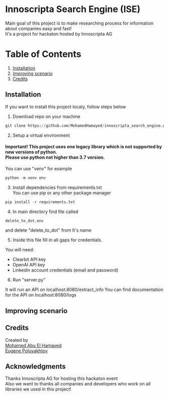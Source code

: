 
# Innoscripta Search Engine (ISE)
Main goal of this project is to make researching process for information about companies easy and fast!
<br>It's a project for hackaton hosted by Innoscripta AG

# Table of Contents

1. [Installation](#installation)
3. [Improving scenario](#improving-scenario)
4. [Credits](#credits)

## Installation
If you want to install this project localy, follow steps below
1. Download repo on your machine
```python
git clone https://github.com/MohamedHamayed/innoscripta_search_engine.git
```
2. Setup a virtual environment <br>
#### Important! This project uses one legacy library which is not supported by new versions of python. <br> Please use python not higher than 3.7 version.
You can use "venv" for example
```python
python -m venv env
```
3. Install dependencies from requirements.txt <br>
You can use pip or any other package manager
```python
pip install -r requirements.txt
```
 

4. In main directory find file called
```python
delete_to_dot.env
```
and delete "delete_to_dot" from It's name

5. Inside this file fill in all gaps for credentials. <br>

You will need:
- Clearbit API key
- OpenAI API key
- Linkedin account credentials (email and password)

6. Run "server.py" <br>

It will run an API on localhost:8080/extract_info
You can find documentation for the API on localhost:8080/logs

## Improving scenario

## Credits
Created by <br>
[Mohamed Abu El Hamayed](https://github.com/MohamedHamayed) <br>
[Eugene Poluyakhtov](https://github.com/EPguitars)

## Acknowledgments
Thanks Innoscripta AG for hosting this hackaton event <br>
Also we want to thanks all companies and developers who work on all libraries we used in this project! 
